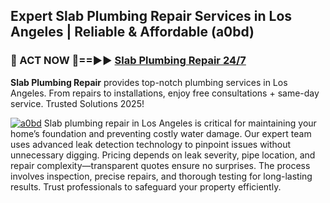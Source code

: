 ## Expert Slab Plumbing Repair Services in Los Angeles | Reliable & Affordable (a0bd)  

<h3>🚿 ACT NOW 🌟==►► <a href="https://tinyurl.com/2ne6vx2x" rel="nofollow">Slab Plumbing Repair 24/7</a></h3>

**Slab Plumbing Repair** provides top-notch plumbing services in Los Angeles. From repairs to installations, enjoy free consultations + same-day service. Trusted Solutions 2025!

[![a0bd](https://i.imgur.com/4PFF4AK.jpeg)](https://tinyurl.com/2ne6vx2x)
Slab plumbing repair in Los Angeles is critical for maintaining your home’s foundation and preventing costly water damage. Our expert team uses advanced leak detection technology to pinpoint issues without unnecessary digging. Pricing depends on leak severity, pipe location, and repair complexity—transparent quotes ensure no surprises. The process involves inspection, precise repairs, and thorough testing for long-lasting results. Trust professionals to safeguard your property efficiently.